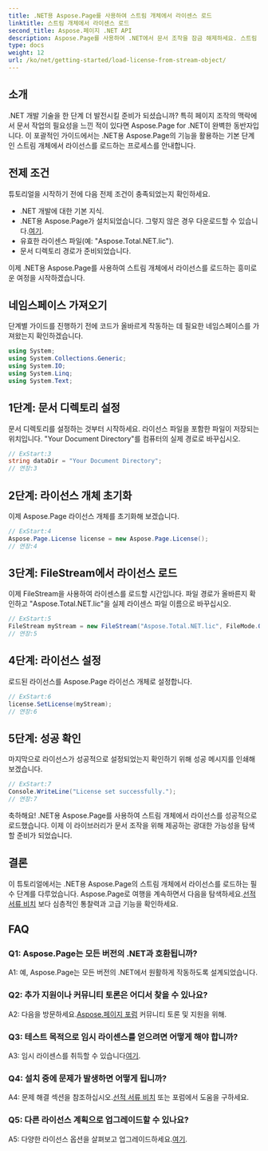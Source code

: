 ```yaml
---
title: .NET용 Aspose.Page를 사용하여 스트림 개체에서 라이센스 로드
linktitle: 스트림 개체에서 라이센스 로드
second_title: Aspose.페이지 .NET API
description: Aspose.Page를 사용하여 .NET에서 문서 조작을 잠금 해제하세요. 스트림 개체에서 라이선스를 원활하게 로드하려면 가이드를 따르세요.
type: docs
weight: 12
url: /ko/net/getting-started/load-license-from-stream-object/
---
```

## 소개

.NET 개발 기술을 한 단계 더 발전시킬 준비가 되셨습니까? 특히 페이지 조작의 맥락에서 문서 작업의 필요성을 느낀 적이 있다면 Aspose.Page for .NET이 완벽한 동반자입니다. 이 포괄적인 가이드에서는 .NET용 Aspose.Page의 기능을 활용하는 기본 단계인 스트림 개체에서 라이선스를 로드하는 프로세스를 안내합니다.

## 전제 조건

튜토리얼을 시작하기 전에 다음 전제 조건이 충족되었는지 확인하세요.

- .NET 개발에 대한 기본 지식.
-  .NET용 Aspose.Page가 설치되었습니다. 그렇지 않은 경우 다운로드할 수 있습니다.[여기](https://releases.aspose.com/page/net/).
- 유효한 라이센스 파일(예: "Aspose.Total.NET.lic").
- 문서 디렉토리 경로가 준비되었습니다.

이제 .NET용 Aspose.Page를 사용하여 스트림 개체에서 라이선스를 로드하는 흥미로운 여정을 시작하겠습니다.

## 네임스페이스 가져오기

단계별 가이드를 진행하기 전에 코드가 올바르게 작동하는 데 필요한 네임스페이스를 가져왔는지 확인하겠습니다.

```csharp
using System;
using System.Collections.Generic;
using System.IO;
using System.Linq;
using System.Text;
```

## 1단계: 문서 디렉토리 설정

문서 디렉토리를 설정하는 것부터 시작하세요. 라이선스 파일을 포함한 파일이 저장되는 위치입니다. "Your Document Directory"를 컴퓨터의 실제 경로로 바꾸십시오.

```csharp
// ExStart:3
string dataDir = "Your Document Directory";
// 연장:3
```

## 2단계: 라이선스 개체 초기화

이제 Aspose.Page 라이선스 개체를 초기화해 보겠습니다.

```csharp
// ExStart:4
Aspose.Page.License license = new Aspose.Page.License();
// 연장:4
```

## 3단계: FileStream에서 라이선스 로드

이제 FileStream을 사용하여 라이센스를 로드할 시간입니다. 파일 경로가 올바른지 확인하고 "Aspose.Total.NET.lic"을 실제 라이센스 파일 이름으로 바꾸십시오.

```csharp
// ExStart:5
FileStream myStream = new FileStream("Aspose.Total.NET.lic", FileMode.Open);
// 연장:5
```

## 4단계: 라이선스 설정

로드된 라이선스를 Aspose.Page 라이선스 개체로 설정합니다.

```csharp
// ExStart:6
license.SetLicense(myStream);
// 연장:6
```

## 5단계: 성공 확인

마지막으로 라이선스가 성공적으로 설정되었는지 확인하기 위해 성공 메시지를 인쇄해 보겠습니다.

```csharp
// ExStart:7
Console.WriteLine("License set successfully.");
// 연장:7
```

축하해요! .NET용 Aspose.Page를 사용하여 스트림 개체에서 라이선스를 성공적으로 로드했습니다. 이제 이 라이브러리가 문서 조작을 위해 제공하는 광대한 가능성을 탐색할 준비가 되었습니다.

## 결론

이 튜토리얼에서는 .NET용 Aspose.Page의 스트림 개체에서 라이선스를 로드하는 필수 단계를 다루었습니다. Aspose.Page로 여행을 계속하면서 다음을 탐색하세요.[선적 서류 비치](https://reference.aspose.com/page/net/) 보다 심층적인 통찰력과 고급 기능을 확인하세요.

## FAQ

### Q1: Aspose.Page는 모든 버전의 .NET과 호환됩니까?

A1: 예, Aspose.Page는 모든 버전의 .NET에서 원활하게 작동하도록 설계되었습니다.

### Q2: 추가 지원이나 커뮤니티 토론은 어디서 찾을 수 있나요?

 A2: 다음을 방문하세요.[Aspose.페이지 포럼](https://forum.aspose.com/c/page/39) 커뮤니티 토론 및 지원을 위해.

### Q3: 테스트 목적으로 임시 라이센스를 얻으려면 어떻게 해야 합니까?

 A3: 임시 라이센스를 취득할 수 있습니다[여기](https://purchase.aspose.com/temporary-license/).

### Q4: 설치 중에 문제가 발생하면 어떻게 됩니까?

 A4: 문제 해결 섹션을 참조하십시오.[선적 서류 비치](https://reference.aspose.com/page/net/) 또는 포럼에서 도움을 구하세요.

### Q5: 다른 라이선스 계획으로 업그레이드할 수 있나요?

 A5: 다양한 라이선스 옵션을 살펴보고 업그레이드하세요.[여기](https://purchase.aspose.com/buy).
